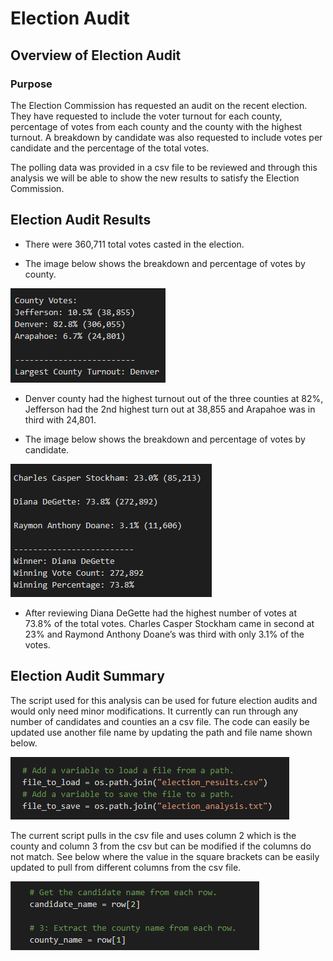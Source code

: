 # Election Audit
## Overview of Election Audit
### Purpose
The Election Commission has requested an audit on the recent election.  They have requested to include the voter turnout for each county, percentage of votes from each county and the county with the highest turnout. A breakdown by candidate was also requested to include votes per candidate and the percentage of the total votes.

The polling data was provided in a csv file to be reviewed and through this analysis we will be able to show the new results to satisfy the Election Commission.

## Election Audit Results

-  There were 360,711 total votes casted in the election.

-  The image below shows the breakdown and percentage of votes by county.

<img src="https://github.com/andralobo/Module3-Challenge/blob/main/Resources/election_county.png?raw=true">

-  Denver county had the highest turnout out of the three counties at 82%, Jefferson had the 2nd highest turn out at 38,855 and Arapahoe was in third with 24,801.

-  The image below shows the breakdown and percentage of votes by candidate.

<img src="https://github.com/andralobo/Module3-Challenge/blob/main/Resources/election_candidates.png?raw=true">

-  After reviewing Diana DeGette had the highest number of votes at 73.8% of the total votes. Charles Casper Stockham came in second at 23% and Raymond Anthony Doane’s was third with only 3.1% of the votes.


## Election Audit Summary
The script used for this analysis can be used for future election audits and would only need minor modifications.  It currently can run through any number of candidates and counties an a csv file.  The code can easily be updated use another file name by updating the path and file name shown below.

<img src="https://github.com/andralobo/Module3-Challenge/blob/main/Resources/changing_filenames.png?raw=true">

The current script pulls in the csv file and uses column 2 which is the county and column 3 from the csv but can be modified if the columns do not match.  See below where the value in the square brackets can be easily updated to pull from different columns from the csv file.

<img src="https://github.com/andralobo/Module3-Challenge/blob/main/Resources/changing_columns.png?raw=true">


